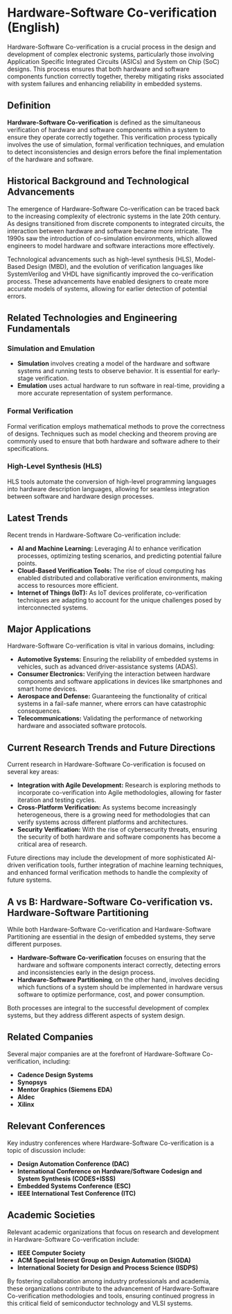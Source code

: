 # Hardware-Software Co-verification (English)

Hardware-Software Co-verification is a crucial process in the design and development of complex electronic systems, particularly those involving Application Specific Integrated Circuits (ASICs) and System on Chip (SoC) designs. This process ensures that both hardware and software components function correctly together, thereby mitigating risks associated with system failures and enhancing reliability in embedded systems.

## Definition

**Hardware-Software Co-verification** is defined as the simultaneous verification of hardware and software components within a system to ensure they operate correctly together. This verification process typically involves the use of simulation, formal verification techniques, and emulation to detect inconsistencies and design errors before the final implementation of the hardware and software.

## Historical Background and Technological Advancements

The emergence of Hardware-Software Co-verification can be traced back to the increasing complexity of electronic systems in the late 20th century. As designs transitioned from discrete components to integrated circuits, the interaction between hardware and software became more intricate. The 1990s saw the introduction of co-simulation environments, which allowed engineers to model hardware and software interactions more effectively.

Technological advancements such as high-level synthesis (HLS), Model-Based Design (MBD), and the evolution of verification languages like SystemVerilog and VHDL have significantly improved the co-verification process. These advancements have enabled designers to create more accurate models of systems, allowing for earlier detection of potential errors.

## Related Technologies and Engineering Fundamentals

### Simulation and Emulation

- **Simulation** involves creating a model of the hardware and software systems and running tests to observe behavior. It is essential for early-stage verification.
- **Emulation** uses actual hardware to run software in real-time, providing a more accurate representation of system performance.

### Formal Verification

Formal verification employs mathematical methods to prove the correctness of designs. Techniques such as model checking and theorem proving are commonly used to ensure that both hardware and software adhere to their specifications.

### High-Level Synthesis (HLS)

HLS tools automate the conversion of high-level programming languages into hardware description languages, allowing for seamless integration between software and hardware design processes.

## Latest Trends

Recent trends in Hardware-Software Co-verification include:

- **AI and Machine Learning:** Leveraging AI to enhance verification processes, optimizing testing scenarios, and predicting potential failure points.
- **Cloud-Based Verification Tools:** The rise of cloud computing has enabled distributed and collaborative verification environments, making access to resources more efficient.
- **Internet of Things (IoT):** As IoT devices proliferate, co-verification techniques are adapting to account for the unique challenges posed by interconnected systems.

## Major Applications

Hardware-Software Co-verification is vital in various domains, including:

- **Automotive Systems:** Ensuring the reliability of embedded systems in vehicles, such as advanced driver-assistance systems (ADAS).
- **Consumer Electronics:** Verifying the interaction between hardware components and software applications in devices like smartphones and smart home devices.
- **Aerospace and Defense:** Guaranteeing the functionality of critical systems in a fail-safe manner, where errors can have catastrophic consequences.
- **Telecommunications:** Validating the performance of networking hardware and associated software protocols.

## Current Research Trends and Future Directions

Current research in Hardware-Software Co-verification is focused on several key areas:

- **Integration with Agile Development:** Research is exploring methods to incorporate co-verification into Agile methodologies, allowing for faster iteration and testing cycles.
- **Cross-Platform Verification:** As systems become increasingly heterogeneous, there is a growing need for methodologies that can verify systems across different platforms and architectures.
- **Security Verification:** With the rise of cybersecurity threats, ensuring the security of both hardware and software components has become a critical area of research.

Future directions may include the development of more sophisticated AI-driven verification tools, further integration of machine learning techniques, and enhanced formal verification methods to handle the complexity of future systems.

## A vs B: Hardware-Software Co-verification vs. Hardware-Software Partitioning

While both Hardware-Software Co-verification and Hardware-Software Partitioning are essential in the design of embedded systems, they serve different purposes. 

- **Hardware-Software Co-verification** focuses on ensuring that the hardware and software components interact correctly, detecting errors and inconsistencies early in the design process.
- **Hardware-Software Partitioning**, on the other hand, involves deciding which functions of a system should be implemented in hardware versus software to optimize performance, cost, and power consumption.

Both processes are integral to the successful development of complex systems, but they address different aspects of system design.

## Related Companies

Several major companies are at the forefront of Hardware-Software Co-verification, including:

- **Cadence Design Systems**
- **Synopsys**
- **Mentor Graphics (Siemens EDA)**
- **Aldec**
- **Xilinx**

## Relevant Conferences

Key industry conferences where Hardware-Software Co-verification is a topic of discussion include:

- **Design Automation Conference (DAC)**
- **International Conference on Hardware/Software Codesign and System Synthesis (CODES+ISSS)**
- **Embedded Systems Conference (ESC)**
- **IEEE International Test Conference (ITC)**

## Academic Societies

Relevant academic organizations that focus on research and development in Hardware-Software Co-verification include:

- **IEEE Computer Society**
- **ACM Special Interest Group on Design Automation (SIGDA)**
- **International Society for Design and Process Science (ISDPS)**

By fostering collaboration among industry professionals and academia, these organizations contribute to the advancement of Hardware-Software Co-verification methodologies and tools, ensuring continued progress in this critical field of semiconductor technology and VLSI systems.